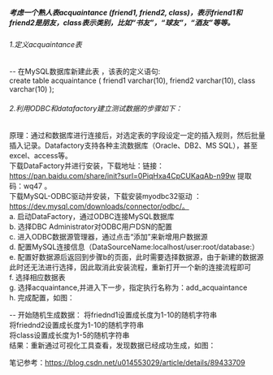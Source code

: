 ##### 考虑一个熟人表acquaintance (friend1, friend2, class)，表示friend1和friend2是朋友，class表示类别，比如“书友”，“球友”，“酒友”等等。  

###### 1.定义acquaintance表  
-- 在MySQL数据库新建此表 ，该表的定义语句:  
 create table acquaintance ( friend1 varchar(10), friend2 varchar(10), class varchar(10) );

###### 2.利用ODBC和datafactory建立测试数据的步骤如下： 
原理：通过和数据库进行连接后，对选定表的字段设定一定的插入规则，然后批量插入记录。Datafactory支持各种主流数据库（Oracle、DB2、MS SQL），甚至excel、access等。  
下载DataFactory并进行安装，下载地址：链接：https://pan.baidu.com/share/init?surl=0PiqHxa4CpCUKaqAb-n99w 提取码：wq47 。  
下载MySQL-ODBC驱动并安装，下载安装myodbc32驱动 ： https://dev.mysql.com/downloads/connector/odbc/。  
a. 启动DataFactory，通过ODBC连接MySQL数据库  
b. 选择DBC Administrator对ODBC用户DSN的配置  
c. 进入ODBC数据源管理器，通过点击“添加”来新增用户数据源  
d. 配置MySQL连接信息（DataSourceName:localhost/user:root/database:） 
e. 配置好数据源后返回到步骤b的页面，此时需要选择数据源，由于新建的数据源此时还无法进行选择，因此取消此安装流程，重新打开一个新的连接流程即可  
f. 选择相应数据表  
g. 选择acquaintance,并进入下一步，指定执行名称为：add_acquaintance  
h. 完成配置，如图：

-- 开始随机生成数据：
将friednd1设置成长度为1-10的随机字符串  
将friednd2设置成长度为1-10的随机字符串  
将class设置成长度为1-5的随机字符串  
结果：重新通过可视化工具查看，发现数据已经成功生成，如图：

笔记参考：https://blog.csdn.net/u014553029/article/details/89433709
